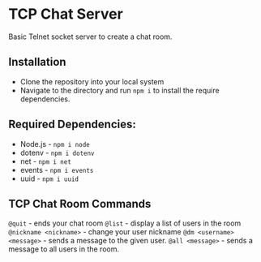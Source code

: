 # TCP Chat Server
Basic Telnet socket server to create a chat room.  

## Installation
* Clone the repository into your local system
* Navigate to the directory and run ```npm i``` to install the require dependencies.

## Required Dependencies:
* Node.js - ```npm i node```
* dotenv - ```npm i dotenv```
* net - ```npm i net```
* events - ```npm i events```
* uuid - ```npm i uuid```


## TCP Chat Room Commands
```@quit``` - ends your chat room
```@list``` - display a list of users in the room
```@nickname <nickname>``` - change your user nickname
```@dm <username> <message>``` - sends a message to the given user.
```@all <message>``` - sends a message to all users in the room.

